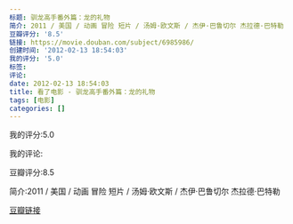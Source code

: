 ```yaml
---
标题: 驯龙高手番外篇：龙的礼物
简介: 2011 / 美国 / 动画 冒险 短片 / 汤姆·欧文斯 / 杰伊·巴鲁切尔 杰拉德·巴特勒
豆瓣评分: '8.5'
链接: https://movie.douban.com/subject/6985986/
创建时间: '2012-02-13 18:54:03'
我的评分: '5.0'
标签:
评论:
date: 2012-02-13 18:54:03
title: 看了电影 - 驯龙高手番外篇：龙的礼物
tags: [电影]
categories: []
---
```


我的评分:5.0

我的评论:

豆瓣评分:8.5

简介:2011 / 美国 / 动画 冒险 短片 / 汤姆·欧文斯 / 杰伊·巴鲁切尔 杰拉德·巴特勒

[豆瓣链接](https://movie.douban.com/subject/6985986/)

